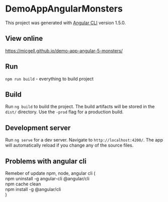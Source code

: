 # DemoAppAngularMonsters

This project was generated with [Angular CLI](https://github.com/angular/angular-cli) version 1.5.0.

## View online

<a href="https://micgell.github.io/demo-app-angular-5-monsters/">https://micgell.github.io/demo-app-angular-5-monsters/</a>

## Run

`npm run build` - everything to build project

## Build

Run `ng build` to build the project. The build artifacts will be stored in the `dist/` directory. Use the `-prod` flag for a production build.

## Development server

Run `ng serve` for a dev server. Navigate to `http://localhost:4200/`. The app will automatically reload if you change any of the source files.

## Problems with angular cli

Remeber of update npm, node, angular cli (  
	npm uninstall -g angular-cli @angular/cli  
	npm cache clean  
	npm install -g @angular/cli  
)
